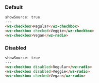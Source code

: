 ### Default

```html
showSource: true
---
<wz-checkbox>Regular</wz-checkbox>
<wz-checkbox checked>Veggie</wz-checkbox>
<wz-checkbox>Vegan</wz-radio>
```

### Disabled

```html
showSource: true
---
<wz-checkbox disabled>Regular</wz-radio>
<wz-checkbox disabled>Veggie</wz-radio>
<wz-checkbox checked>Vegan</wz-radio>
```
